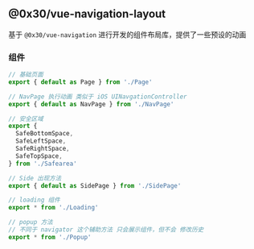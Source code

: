 ## @0x30/vue-navigation-layout

基于 `@0x30/vue-navigation` 进行开发的组件布局库，提供了一些预设的动画


### 组件

```ts
// 基础页面
export { default as Page } from './Page'

// NavPage 执行动画 类似于 iOS UINavgationController
export { default as NavPage } from './NavPage'

// 安全区域
export {
  SafeBottomSpace,
  SafeLeftSpace,
  SafeRightSpace,
  SafeTopSpace,
} from './Safearea'

// Side 出现方法
export { default as SidePage } from './SidePage'

// loading 组件
export * from './Loading'

// popup 方法
// 不同于 navigator 这个辅助方法 只会展示组件，但不会 修改历史
export * from './Popup'
```